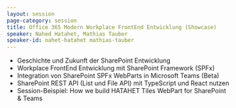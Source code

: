 ```yaml
---
layout: session
page-category: session
title: Office 365 Modern Workplace FrontEnd Entwicklung (Showcase)
speaker: Nahed Hatahet, Mathias Tauber
speaker-id: nahet-hatahet mathias-tauber
---
```


- Geschichte und Zukunft der SharePoint Entwicklung
- Workplace FrontEnd Entwicklung mit SharePoint Framework (SPFx)
- Integration von SharePoint SPFx WebParts in Microsoft Teams (Beta)
- SharePoint REST API (List und File API) mit TypeScript und React nutzen
- Session-Beispiel: How we build HATAHET Tiles WebPart for SharePoint & Teams
